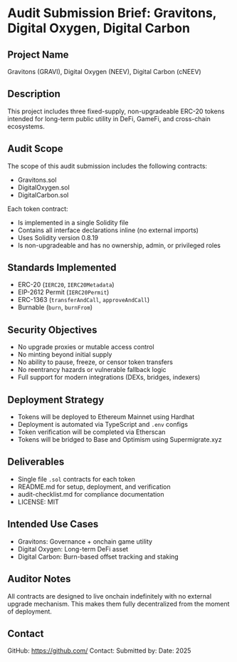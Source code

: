 
# Audit Submission Brief: Gravitons, Digital Oxygen, Digital Carbon

## Project Name
Gravitons (GRAVI), Digital Oxygen (NEEV), Digital Carbon (cNEEV)

## Description
This project includes three fixed-supply, non-upgradeable ERC-20 tokens intended for long-term public utility in DeFi, GameFi, and cross-chain ecosystems.

## Audit Scope
The scope of this audit submission includes the following contracts:
- Gravitons.sol
- DigitalOxygen.sol
- DigitalCarbon.sol

Each token contract:
- Is implemented in a single Solidity file
- Contains all interface declarations inline (no external imports)
- Uses Solidity version 0.8.19
- Is non-upgradeable and has no ownership, admin, or privileged roles

## Standards Implemented
- ERC-20 (`IERC20`, `IERC20Metadata`)
- EIP-2612 Permit (`IERC20Permit`)
- ERC-1363 (`transferAndCall`, `approveAndCall`)
- Burnable (`burn`, `burnFrom`)

## Security Objectives
- No upgrade proxies or mutable access control
- No minting beyond initial supply
- No ability to pause, freeze, or censor token transfers
- No reentrancy hazards or vulnerable fallback logic
- Full support for modern integrations (DEXs, bridges, indexers)

## Deployment Strategy
- Tokens will be deployed to Ethereum Mainnet using Hardhat
- Deployment is automated via TypeScript and `.env` configs
- Token verification will be completed via Etherscan
- Tokens will be bridged to Base and Optimism using Supermigrate.xyz

## Deliverables
- Single file `.sol` contracts for each token
- README.md for setup, deployment, and verification
- audit-checklist.md for compliance documentation
- LICENSE: MIT

## Intended Use Cases
- Gravitons: Governance + onchain game utility
- Digital Oxygen: Long-term DeFi asset
- Digital Carbon: Burn-based offset tracking and staking

## Auditor Notes
All contracts are designed to live onchain indefinitely with no external upgrade mechanism. This makes them fully decentralized from the moment of deployment.

## Contact
GitHub: https://github.com/<your-org-or-username>
Contact: <email or TG handle>
Submitted by: <Your name or project name>
Date: 2025
